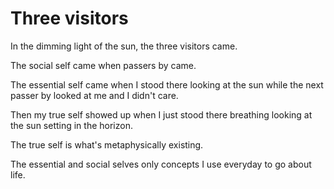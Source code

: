 # Three visitors

In the dimming light of the sun, the three visitors came.

The social self came when passers by came.

The essential self came when I stood there looking at the sun while the next passer by looked at me and I didn't care.

Then my true self showed up when I just stood there breathing looking at the sun setting in the horizon.

The true self is what's metaphysically existing.

The essential and social selves only concepts I use everyday to go about life.


